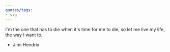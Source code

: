 ```yaml
---
quotes/tags:
- sig
---
```




I'm the one that has to die when it's time for me to die, so let me live my life, the way I want to. 

- Jimi Hendrix